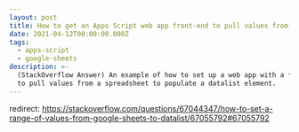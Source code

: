 ```yaml
---
layout: post
title: How to get an Apps Script web app front-end to pull values from a spreadsheet.
date: 2021-04-12T00:00:00.000Z
tags:
  - apps-script
  - google-sheets
description: >-
  (StackOverflow Answer) An example of how to set up a web app with a front-end,
  to pull values from a spreadsheet to populate a datalist element.
---
```

redirect: https://stackoverflow.com/questions/67044347/how-to-set-a-range-of-values-from-google-sheets-to-datalist/67055792#67055792
